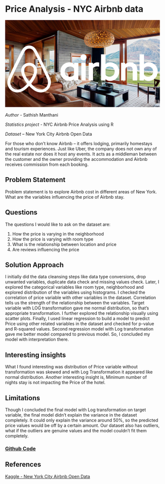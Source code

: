 # Price Analysis - NYC Airbnb data

<img src="images/airbnb.jpg?raw=true"/> <br>

*Author* - Sathish Manthani

*Statistics project* - NYC Airbnb Price Analysis using R

*Dataset* – New York City Airbnb Open Data

For those who don’t know Airbnb – it offers lodging, primarily homestays and tourism experiences. Just like Uber, the company does not own any of the real estate nor does it host any events. It acts as a middleman between the customer and the owner providing the accommodation and Airbnb receives commission from each booking.

## Problem Statement

Problem statement is to explore Airbnb cost in different areas of New York. What are the variables influencing the price of Airbnb stay.

## Questions

The questions I would like to ask on the dataset are:
1.	How the price is varying in the neighborhood
2.	How the price is varying with room type
3.	What is the relationship between location and price
4.	Are reviews influencing the price

## Solution Approach

I initially did the data cleansing steps like data type conversions, drop unwanted variables, duplicate data check and missing values check.
Later, I explored the categorical variables like room type, neighborhood and explored distribution of the variables using histograms.
I checked the correlation of price variable with other variables in the dataset. Correlation tells us the strength of the relationship between the variables. 
Target variable with LOG transformation gave me normal distribution, so that’s appropriate transformation. I further explored the relationship visually using scatter plots.
Finally, I used linear regression to build a model to predict Price using other related variables in the dataset and checked for p-value and R-squared values. Second regression model with Log transformation gave me better model compared to previous model. So, I concluded my model with interpretation there.


## Interesting insights

What I found interesting was distribution of Price variable without transformation was skewed and with Log Transformation it appeared like normal distribution. 
Another interesting insight is, Minimum number of nights stay is not impacting the Price of the hotel.

## Limitations 

Though I concluded the final model with Log transformation on target variable, the final model didn’t explain the variance in the dataset completely. It could only explain the variance around 50%, so the predicted price values would be off by a certain amount. Our dataset also has outliers, what if the outliers are genuine values and the model couldn’t fit them completely. 

### [Github Code](https://github.com/sathishmanthani/airbnb-data-analysis/)

## References

[Kaggle - New York City Airbnb Open Data](https://www.kaggle.com/dgomonov/new-york-city-airbnb-open-data)

